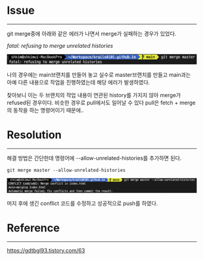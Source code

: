 # Issue

---

git merge중에 아래와 같은 에러가 나면서 merge가 실패하는 경우가 있었다.

*fatal: refusing to merge unrelated histories*

![github pages](../../assets/images/23-02-04-git-issue/git2.png)

나의 경우에는 main브랜치를 만들어 놓고 실수로 master브랜치를 만들고 main과는 아예 다른 내용으로 작업을 진행하였는데 해당 에러가 발생하였다.

찾아보니 이는 두 브랜치의 작업 내용이 연관된 history를 가지지 않아 merge가 refused된 경우이다. 비슷한 경우로 pull에서도 일어날 수 있다 pull은 fetch + merge의 동작을 하는 명령어이기 때문에..

# Resolution

---

해결 방법은 간단한데 명령어에 --allow-unrelated-histories를 추가하면 된다.
```
git merge master --allow-unrelated-histories
```

![github pages](../../assets/images/23-02-04-git-issue/git1.png)

머지 후에 생긴 conflict 코드를 수정하고 성공적으로 push를 하였다.

# Reference

---

https://gdtbgl93.tistory.com/63



